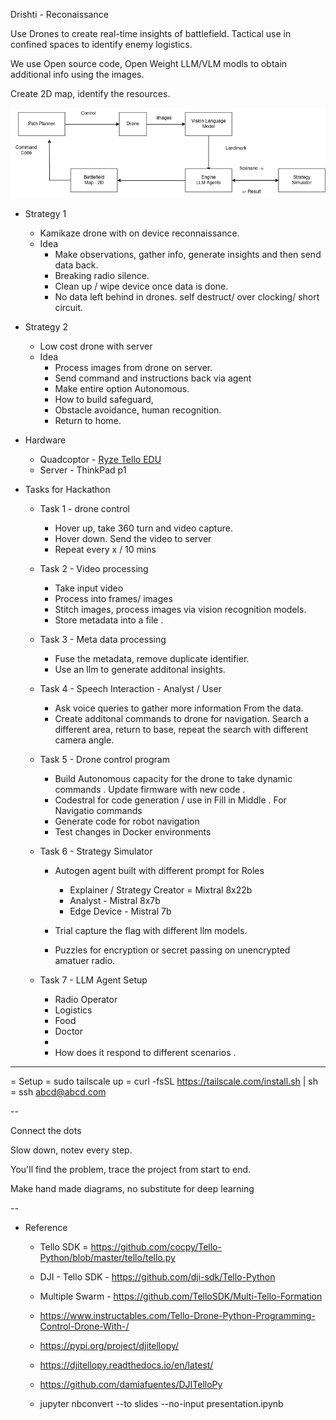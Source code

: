 Drishti - Reconaissance

Use Drones to create real-time insights of battlefield. Tactical use in confined spaces to identify enemy logistics.

We use Open source code, Open Weight LLM/VLM modls to obtain additional info using the images.

Create 2D map, identify the resources.

!["Battlefield"](reconaissance.drawio.png "Digital Battlefield") 

- Strategy 1  
    - Kamikaze drone with on device reconnaissance. 
    - Idea
        - Make  observations,  gather info, generate insights  and then send data back. 
        - Breaking radio silence.
        - Clean up / wipe device once data is done.
        - No data left behind in drones. self destruct/ over clocking/ short circuit. 

- Strategy 2
    - Low cost drone with server 
    - Idea
        - Process images from drone on server. 
        - Send command and instructions back via agent 
        - Make entire option Autonomous. 
        - How to build safeguard,  
        - Obstacle avoidance,  human recognition. 
        - Return to home. 


- Hardware 
    - Quadcoptor - [Ryze Tello EDU](https://www.ryzerobotics.com/tello-edu/specs)
    - Server - ThinkPad p1

- Tasks for Hackathon 
    - Task 1 - drone control
        - Hover up, take 360 turn and video capture.
        - Hover down.  Send the video to server
        - Repeat every x / 10 mins

    - Task 2 - Video processing 
        - Take input video  
        - Process into frames/ images 
        - Stitch images, process images via vision recognition models. 
        - Store metadata into a file .

    - Task 3 - Meta data processing 
        - Fuse the metadata, remove duplicate identifier. 
        - Use an llm to generate additonal insights.

    -  Task 4 - Speech Interaction  - Analyst / User
        - Ask voice queries to gather more information From the data. 
        - Create additonal commands to drone for navigation.  Search a different area, return to base, repeat the search with different camera angle. 

    - Task 5 - Drone control program
        - Build Autonomous capacity for the drone to take dynamic commands . Update firmware with new code .
        - Codestral for code generation / use in Fill in Middle . For Navigatio commands
        - Generate code for robot navigation
        - Test changes in Docker environments

    - Task 6 - Strategy Simulator 
        - Autogen agent built with different prompt for Roles 
            - Explainer / Strategy Creator = Mixtral 8x22b
            - Analyst - Mistral 8x7b
            - Edge Device - Mistral 7b


        - Trial capture the flag with different llm models. 
        - Puzzles for encryption or secret passing on unencrypted  amatuer radio. 

    - Task 7 - LLM Agent Setup
        - Radio Operator
        - Logistics
        - Food
        - Doctor 
        -
        - How does it respond to different scenarios .

--- 


= Setup
    = sudo tailscale up
    = curl -fsSL https://tailscale.com/install.sh | sh
    = ssh abcd@abcd.com 



--

Connect the dots

Slow down,  notev every step. 


You'll find the problem,  trace the project from start to end. 

Make hand made diagrams,  no substitute for deep learning

--


- Reference
    - Tello SDK = https://github.com/cocpy/Tello-Python/blob/master/tello/tello.py
    - DJI - Tello SDK - https://github.com/dji-sdk/Tello-Python
    - Multiple Swarm - https://github.com/TelloSDK/Multi-Tello-Formation
    - https://www.instructables.com/Tello-Drone-Python-Programming-Control-Drone-With-/
    - https://pypi.org/project/djitellopy/
    - https://djitellopy.readthedocs.io/en/latest/
    - https://github.com/damiafuentes/DJITelloPy

    - jupyter nbconvert --to slides --no-input presentation.ipynb